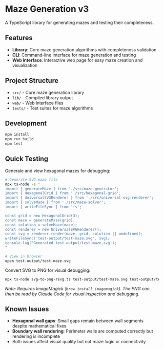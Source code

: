 # Maze Generation v3

A TypeScript library for generating mazes and testing their completeness.

## Features

- **Library**: Core maze generation algorithms with completeness validation
- **CLI**: Command-line interface for maze generation and testing
- **Web Interface**: Interactive web page for easy maze creation and visualization

## Project Structure

- `src/` - Core maze generation library
- `lib/` - Compiled library output
- `web/` - Web interface files
- `tests/` - Test suites for maze algorithms

## Development

```bash
npm install
npm run build
npm test
```

## Quick Testing

Generate and view hexagonal mazes for debugging:

```bash
# Generate SVG maze file
npx ts-node -e "
import { generateMaze } from './src/maze-generator';
import { HexagonalGrid } from './src/hexagonal-grid';
import { UniversalSVGRenderer } from './src/universal-svg-renderer';
import { solveMaze } from './src/maze-solver';
import { writeFileSync } from 'fs';

const grid = new HexagonalGrid(3);
const maze = generateMaze(grid);
const solution = solveMaze(maze);
const renderer = new UniversalSVGRenderer();
const svg = renderer.render(maze, grid, solution || undefined);
writeFileSync('test-output/test-maze.svg', svg);
console.log('Generated test-output/test-maze.svg');
"

# View in browser
open test-output/test-maze.svg
```

Convert SVG to PNG for visual debugging:
```bash
npx ts-node svg-to-png-rsvg.ts test-output/test-maze.svg test-output/test-maze.png
```

*Note: Requires ImageMagick (`brew install imagemagick`). The PNG can then be read by Claude Code for visual inspection and debugging.*

## Known Issues

- **Hexagonal wall gaps**: Small gaps remain between wall segments despite mathematical fixes
- **Boundary wall rendering**: Perimeter walls are computed correctly but rendering is incomplete
- Both issues affect visual quality but not maze logic or connectivity